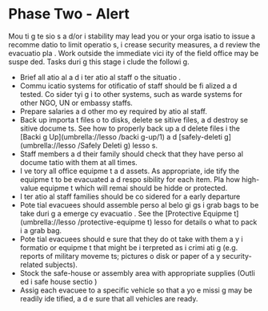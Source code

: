 [Title]: # (Phase Two - Alert)
[Order]: # (1)

# Phase Two - Alert

Mou
ti
g te
sio
s a
d/or i
stability may lead you or your orga
isatio
 to issue a recomme
datio
 to limit operatio
s, i
crease security measures, a
d review the evacuatio
 pla
.  Work outside the immediate vici
ity of the field office may be suspe
ded.  Tasks duri
g this stage i
clude the followi
g.

*   Brief all 
atio
al a
d i
ter
atio
al staff o
 the situatio
.
*   Commu
icatio
 systems for 
otificatio
 of staff should be fi
alized a
d tested.  Co
sider tyi
g i
to other systems, such as warde
 systems for other NGO, UN or embassy staffs.
*   Prepare salaries a
d other mo
ey required by 
atio
al staff.
*   Back up importa
t files o
to disks, delete se
sitive files, a
d destroy se
sitive docume
ts.  See how to properly back up a
d delete files i
 the [Backi
g Up](umbrella://lesso
/backi
g-up/1) a
d [safely-deleti
g](umbrella://lesso
/Safely Deleti
g) lesso
s.
*   Staff members a
d their family should check that they have perso
al docume
tatio
 with them at all times.
*   I
ve
tory all office equipme
t a
d assets.  As appropriate, ide
tify the equipme
t to be evacuated a
d respo
sibility for each item.  Pla
 how high-value equipme
t which will remai
 should be hidde
 or protected.
*   I
ter
atio
al staff families should be co
sidered for a
 early departure
*   Pote
tial evacuees should assemble perso
al belo
gi
gs i
 grab bags to be take
 duri
g a
 emerge
cy evacuatio
. See the [Protective Equipme
t](umbrella://lesso
/protective-equipme
t) lesso
 for details o
 what to pack i
 a grab bag.
*   Pote
tial evacuees should e
sure that they do 
ot take with them a
y i
formatio
 or equipme
t that might be i
terpreted as i
crimi
ati
g (e.g. reports of military moveme
ts; pictures o
 disk or paper of a
y security-related subjects).
*   Stock the safe-house or assembly area with appropriate supplies (Outli
ed i
 safe house sectio
)
*   Assig
 each evacuee to a specific vehicle so that a
yo
e missi
g may be readily ide
tified, a
d e
sure that all vehicles are ready.